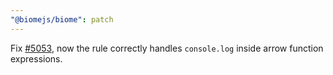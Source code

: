 ```yaml
---
"@biomejs/biome": patch
---
```


Fix [#5053](https://github.com/biomejs/biome/issues/5053), now the rule correctly handles `console.log` inside arrow function expressions.
